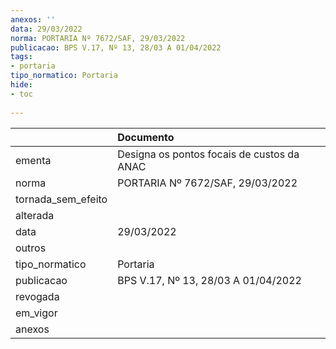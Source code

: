 ```yaml
---
anexos: ''
data: 29/03/2022
norma: PORTARIA Nº 7672/SAF, 29/03/2022
publicacao: BPS V.17, Nº 13, 28/03 A 01/04/2022
tags:
- portaria
tipo_normatico: Portaria
hide: 
- toc 
 
---
```


|                    | Documento                                  |
|:-------------------|:-------------------------------------------|
| ementa             | Designa os pontos focais de custos da ANAC |
| norma              | PORTARIA Nº 7672/SAF, 29/03/2022           |
| tornada_sem_efeito |                                            |
| alterada           |                                            |
| data               | 29/03/2022                                 |
| outros             |                                            |
| tipo_normatico     | Portaria                                   |
| publicacao         | BPS V.17, Nº 13, 28/03 A 01/04/2022        |
| revogada           |                                            |
| em_vigor           |                                            |
| anexos             |                                            |